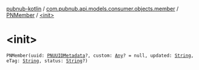 [pubnub-kotlin](../../index.md) / [com.pubnub.api.models.consumer.objects.member](../index.md) / [PNMember](index.md) / [&lt;init&gt;](./-init-.md)

# &lt;init&gt;

`PNMember(uuid: `[`PNUUIDMetadata`](../../com.pubnub.api.models.consumer.objects.uuid/-p-n-u-u-i-d-metadata/index.md)`?, custom: `[`Any`](https://kotlinlang.org/api/latest/jvm/stdlib/kotlin/-any/index.html)`? = null, updated: `[`String`](https://kotlinlang.org/api/latest/jvm/stdlib/kotlin/-string/index.html)`, eTag: `[`String`](https://kotlinlang.org/api/latest/jvm/stdlib/kotlin/-string/index.html)`, status: `[`String`](https://kotlinlang.org/api/latest/jvm/stdlib/kotlin/-string/index.html)`?)`